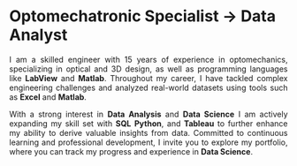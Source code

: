 # Optomechatronic Specialist &rarr; Data Analyst

<p align='justify'>
I am a skilled engineer with 15 years of experience in optomechanics, specializing in optical and 3D design, as well as programming languages like <b>LabView</b> and <b>Matlab</b>. Throughout my career, I have tackled complex engineering challenges and analyzed real-world datasets using tools such as <b>Excel</b> and <b>Matlab</b>.
</p>

<p align='justify'>
With a strong interest in <b>Data Analysis</b> and <b>Data Science</b> I am actively expanding my skill set with <b>SQL</b> <b>Python</b>, and <b>Tableau</b> to further enhance my ability to derive valuable insights from data. Committed to continuous learning and professional development, I invite you to explore my portfolio, where you can track my progress and experience in <b>Data Science</b>.
</p>
